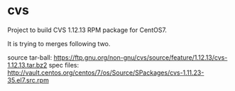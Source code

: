 # cvs

Project to build CVS 1.12.13 RPM package for CentOS7.

It is trying to merges following two.

source tar-ball: https://ftp.gnu.org/non-gnu/cvs/source/feature/1.12.13/cvs-1.12.13.tar.bz2
spec files: http://vault.centos.org/centos/7/os/Source/SPackages/cvs-1.11.23-35.el7.src.rpm
